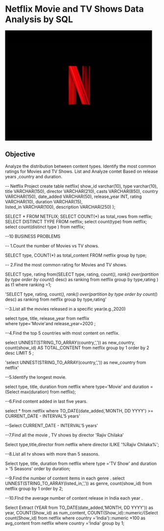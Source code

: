 # Netflix Movie and TV Shows Data Analysis by SQL

![Netflix Logo](https://github.com/i-am-rahularora5504/netflix_sql_project/blob/main/hqdefault.jpg)

## Objective 
Analyze the distribution between content types.
Identify the most common ratings for Movies and TV Shows.
List and Analyze contet Based on release years ,country and duration.



-- Netflix Project
create table netflix(
show_id	varchar(10),
type varchar(10),
title VARCHAR(150),
director VARCHAR(210),
casts	VARCHAR(850),
country	VARCHAR(150),
date_added	VARCHAR(50),
release_year	INT,
rating	VARCHAR(10),
duration  VARCHAR(15),	
listed_in	VARCHAR(100),
description VARCHAR(250)
);

SELECT * FROM NETFLIX;
SELECT COUNT(*) as total_rows from netflix;
SELECT DISTINCT TYPE FROM netflix;
select count(type) from netflix;
select count(distinct type ) from netflix;

--10 BUSINESS PROBLEMS

-- 1.Count the number of Movies vs TV shows.

SELECT 
     type,
     COUNT(*) as total_content 
FROM netflix 
group by type;

-- 2.Find the most common rating for Movies and TV shows.


SELECT
     type,
	 rating
from(SELECT 
     type,
	 rating,
	 count(*),
	 rank() over(partition by type order by count(*) desc)
	 as ranking
from netflix 
group by type,rating
) as t1
where ranking =1;

'SELECT 
     type,
	 rating,
	 count(*),
	 rank() over(partition by type order by count(*) desc)
	 as ranking
from netflix 
group by type,rating'

--3.List all the movies released in a specific year(e.g.,2020)

select 
     type,
     title,
	 release_year
from netflix	 
where type='Movie'and release_year=2020
;

--4.Find the top 5 countries with most content on netflix.

select 
     UNNEST(STRING_TO_ARRAY(country,',')) as new_country,
	 count(show_id) AS TOTAL_CONTENT
from netflix
group by 1
order by 2 desc
LIMIT 5
;

'select UNNEST(STRING_TO_ARRAY(country,',')) 
as new_country from netflix'

--5.Identify the longest movie.

select type,
       title,
       duration 
from netflix where type='Movie'
and duration = (Select max(duration) from netflix);

--6.Find content added in last five years.

select * 
from netflix 
where TO_DATE(date_added,'MONTH, DD YYYY') >= CURRENT_DATE - INTERVAL'5 years'

--Select CURRENT_DATE - INTERVAL'5 years'

--7.Find all the movie , TV shows by director 'Rajiv Chilaka'

Select type,title,director
from netflix 
where director ILIKE '%Rajiv Chilaka%';

--8.List all tv shows with more than 5 seasons.

Select 
     type,
	 title,
	 duration
from netflix
where type ='TV Show' 
and
duration > '5 Seasons'
order by duration;

--9.Find the number of content items in each genre .
select 
     UNNEST(STRING_TO_ARRAY(listed_in,',')) as genre,
	 count(show_id)
from netflix
group by 1
order by 2;

--10.FInd the average number of content release in India each year . 

Select 
     Extract (YEAR from TO_DATE(date_added,'MONTH, DD YYYY')) as year,
	 COUNT(Show_id) as num_content,
	 COUNT(Show_id)::numeric/(Select count(Show_id) from netflix where country ='India')::numeric *100 
	 as avg_content
from netflix
where country ='India'
group by 1;












